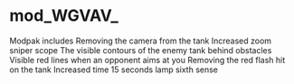 # mod_WGVAV_
Modpak includes
Removing the camera from the tank
Increased zoom sniper scope
The visible contours of the enemy tank behind obstacles
Visible red lines when an opponent aims at you
Removing the red flash hit on the tank
Increased time 15 seconds lamp sixth sense
